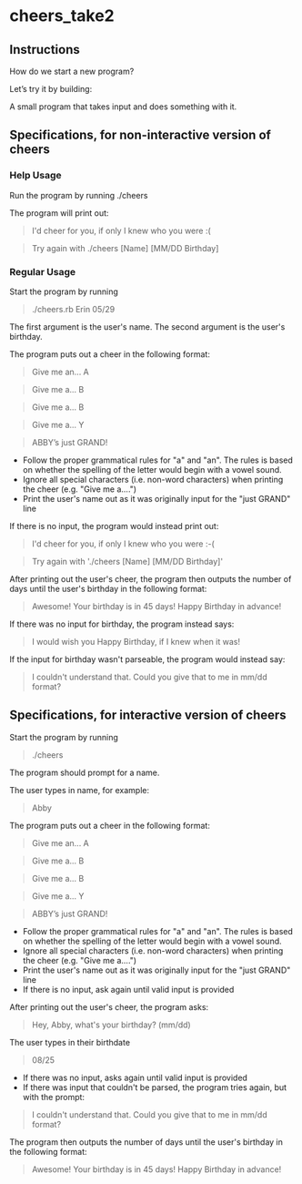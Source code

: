 # cheers_take2

## Instructions

How do we start a new program?

Let’s try it by building:

A small program that takes input and does something with it.

## Specifications, for non-interactive version of cheers

### Help Usage

Run the program by running ./cheers

The program will print out:

> I'd cheer for you, if only I knew who you were :(

> Try again with ./cheers [Name] [MM/DD Birthday]


### Regular Usage

Start the program by running

>./cheers.rb Erin 05/29

The first argument is the user's name. The second argument is the user's birthday.

The program puts out a cheer in the following format:

>Give me an... A

>Give me a... B

>Give me a... B

>Give me a... Y

>ABBY’s just GRAND!

* Follow the proper grammatical rules for "a" and "an". The rules is based on whether the spelling of the letter would begin with a vowel sound.
* Ignore all special characters (i.e. non-word characters) when printing the cheer (e.g. "Give me a....")
* Print the user's name out as it was originally input for the "just GRAND" line

If there is no input, the program would instead print out:

> I'd cheer for you, if only I knew who you were :-(

> Try again with './cheers [Name] [MM/DD Birthday]'

After printing out the user's cheer, the program then outputs the number of days until the user's birthday in the following format:

> Awesome!  Your birthday is in 45 days! Happy Birthday in advance!

If there was no input for birthday, the program instead says:

> I would wish you Happy Birthday, if I knew when it was!

If the input for birthday wasn't parseable, the program would instead say:

> I couldn't understand that. Could you give that to me in mm/dd format?

## Specifications, for interactive version of cheers

Start the program by running

> ./cheers

The program should prompt for a name.

The user types in name, for example:

> Abby

The program puts out a cheer in the following format:

> Give me an... A

> Give me a... B

> Give me a... B

> Give me a... Y

> ABBY’s just GRAND!

* Follow the proper grammatical rules for "a" and "an". The rules is based on whether the spelling of the letter would begin with a vowel sound.
* Ignore all special characters (i.e. non-word characters) when printing the cheer (e.g. "Give me a....")
* Print the user's name out as it was originally input for the "just GRAND" line
* If there is no input, ask again until valid input is provided

After printing out the user's cheer, the program asks:

>Hey, Abby, what's your birthday? (mm/dd)

The user types in their birthdate

> 08/25

* If there was no input, asks again until valid input is provided
* If there was input that couldn't be parsed, the program tries again, but with the prompt:

> I couldn't understand that. Could you give that to me in mm/dd format?

The program then outputs the number of days until the user's birthday in the following format:

> Awesome!  Your birthday is in 45 days! Happy Birthday in advance!
